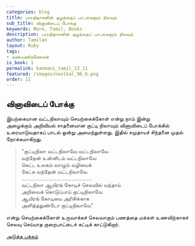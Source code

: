 ```yaml
---
categories: blog
title: பாரதிதாசனின் குழந்தைப் பாடல்களும் நிலவும்
sub_title: வினாவிடைப் போக்கு
keywords: More, Tamil, Books
description: பாரதிதாசனின் குழந்தைப் பாடல்களும் நிலவும்
author: Tamilan
layout: Ruby
tags:
- கண்மணிகணேசன்
is_book: 1
permalink: kanmani_tamil_13_11
featured: /images/noolkal_96_6.png
order: 11
---
```



## வினாவிடைப் போக்கு

இயற்கையான வட்டநிலாவும் செயற்கைக்கோள் என்று நாம் இன்று  
அழைக்கும் அறிவியல் சாதனையான குட்டி நிலாவும் வினாவிடைப் போக்கில் உரையாடுவதாகப் பாடல் ஒன்று அமைந்துள்ளது. இதில் சமுதாயச் சிந்தனை முதல் நோக்கமாகிறது.

> "குட்டிநிலா வட்டநிலாவே வட்டநிலாவே  
>  வந்தேன் உன்னிடம் வட்டநிலாவே  
>  கெட்ட உலகம் வாழும் வழியைக்  
>  கேட்க வந்தேன் வட்டநிலாவே  
>  ……………………………………….  
>  வட்டநிலா ஆயிரங் கோடிச் செலவில் வந்தாய்  
>  அறிவைக் கொடுப்பாய் குட்டிநிலாவே  
>  ஆயிரங் கோடியை அரிசிக்காக  
>  அளித்ததுண்டோ குட்டிநிலாவே"

என்று செயற்கைக்கோள் உருவாக்கச் செலவாகும் பணத்தை மக்கள் உணவிற்காகச் செலவு செய்யாத குறைபாட்டைச் சுட்டிக் காட்டுகிறார்.

[அடுத்த பக்கம்](kanmani_tamil_13_12)